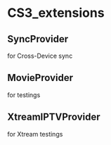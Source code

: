 # CS3_extensions


## SyncProvider
for Cross-Device sync


## MovieProvider
for testings


## XtreamIPTVProvider
for Xtream testings

